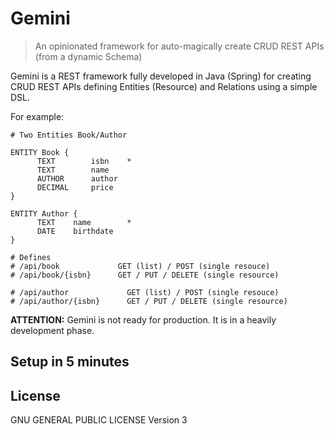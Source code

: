 # Gemini

> An opinionated framework for auto-magically create CRUD REST APIs (from a dynamic Schema)

Gemini is a REST framework fully developed in Java (Spring) for creating CRUD REST APIs defining Entities (Resource) and Relations using a simple DSL.

For example:

```text
# Two Entities Book/Author

ENTITY Book {
      TEXT        isbn    *
      TEXT        name
      AUTHOR      author
      DECIMAL     price
}
  
ENTITY Author {
      TEXT    name        *
      DATE    birthdate
}

# Defines 
# /api/book             GET (list) / POST (single resouce)
# /api/book/{isbn}      GET / PUT / DELETE (single resource)

# /api/author             GET (list) / POST (single resouce)
# /api/author/{isbn}      GET / PUT / DELETE (single resource)
``` 

**ATTENTION:** Gemini is not ready for production. It is in a heavily development phase.

## Setup in 5 minutes



## License
GNU GENERAL PUBLIC LICENSE Version 3